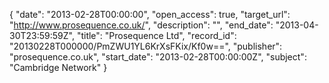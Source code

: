 {
  "date": "2013-02-28T00:00:00", 
  "open_access": true, 
  "target_url": "http://www.prosequence.co.uk/", 
  "description": "", 
  "end_date": "2013-04-30T23:59:59Z", 
  "title": "Prosequence Ltd", 
  "record_id": "20130228T000000/PmZWU1YL6KrXsFKix/Kf0w==", 
  "publisher": "prosequence.co.uk", 
  "start_date": "2013-02-28T00:00:00Z", 
  "subject": "Cambridge Network"
}

